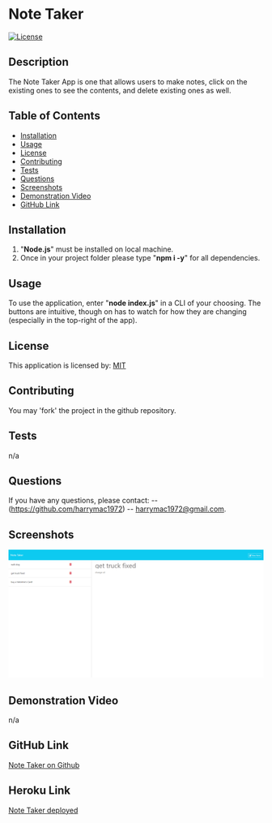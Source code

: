 
# Note Taker
[![License](https://img.shields.io/badge/License-MIT-blue.svg)](https://opensource.org/licenses/MIT)

## Description
The Note Taker App is one that allows users to make notes, click on the existing ones to see the contents, and delete existing ones as well.

## Table of Contents
- [Installation](#installation)
- [Usage](#usage)
- [License](#license)
- [Contributing](#contributing)
- [Tests](#tests)
- [Questions](#questions)
- [Screenshots](#screenshots)
- [Demonstration Video](#video)
- [GitHub Link](#github-link)

## Installation
1. "**Node.js**" must be installed on local machine.
2. Once in your project folder please type "**npm i -y**" for all dependencies.

## Usage
To use the application, enter "**node index.js**" in a CLI of your choosing.  The buttons are intuitive, though on has to watch for how they are changing (especially in the top-right of the app).

## License
This application is licensed by: [MIT](https://opensource.org/licenses/MIT)

## Contributing
You may 'fork' the project in the github repository.

## Tests
n/a

## Questions
If you have any questions, please contact:
-- (https://github.com/harrymac1972)
-- harrymac1972@gmail.com.

## Screenshots
![Screenshot_1](./public/assets/imgs/screenshot01-some_notes.png)

## Demonstration Video
n/a

## GitHub Link
<a href="https://github.com/harrymac1972/note_taker">Note Taker on Github</a>


## Heroku Link
<a href="https://secret-temple-53325-8119dcab1778.herokuapp.com">Note Taker deployed</a>